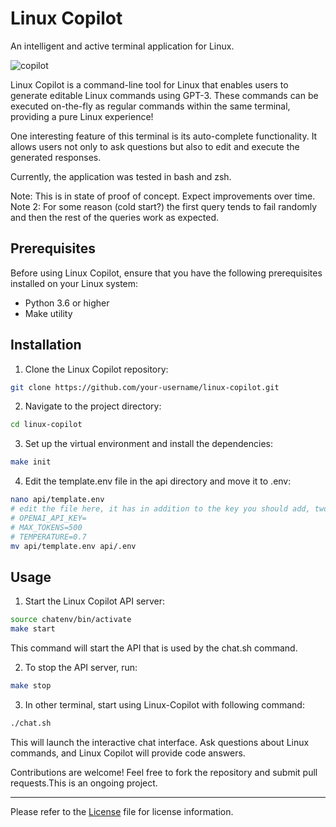 # Linux Copilot

An intelligent and active terminal application for Linux.


![copilot](https://github.com/leandroroser/linux-copilot/assets/10769732/f3bbd9ba-417a-4c75-9d3d-89912d29b89f)



Linux Copilot is a command-line tool for Linux that enables users to generate editable Linux commands using GPT-3. These commands can be executed on-the-fly as regular commands within the same terminal,  providing a pure Linux experience!

One interesting feature of this terminal is its auto-complete functionality. It allows users not only to ask questions but also to edit and execute the generated responses.

Currently, the application was tested in bash and zsh.


Note: This is in state of proof of concept. Expect improvements over time.
Note 2: For some reason (cold start?) the first query tends to fail randomly and then the rest of the queries work as expected. 

## Prerequisites

Before using Linux Copilot, ensure that you have the following prerequisites installed on your Linux system:
- Python 3.6 or higher
- Make utility

## Installation

1. Clone the Linux Copilot repository:

```sh
git clone https://github.com/your-username/linux-copilot.git
```

2. Navigate to the project directory:

```sh
cd linux-copilot
```

3. Set up the virtual environment and install the dependencies:

```sh
make init
```

4. Edit the template.env file in the api directory and move it to .env:
```sh
nano api/template.env
# edit the file here, it has in addition to the key you should add, two other parameters"
# OPENAI_API_KEY=
# MAX_TOKENS=500
# TEMPERATURE=0.7
mv api/template.env api/.env
```

## Usage

1. Start the Linux Copilot API server:

```sh
source chatenv/bin/activate
make start
```

This command will start the API that is used by the chat.sh command.

2. To stop the API server, run:

```sh
make stop
```

3. In other terminal, start using Linux-Copilot with following command:

```sh
./chat.sh
```



This will launch the interactive chat interface. Ask questions about Linux commands, and Linux Copilot will provide code answers.


Contributions are welcome! Feel free to fork the repository and submit pull requests.This is an ongoing project.

---
Please refer to the [License](LICENSE) file for license information.

